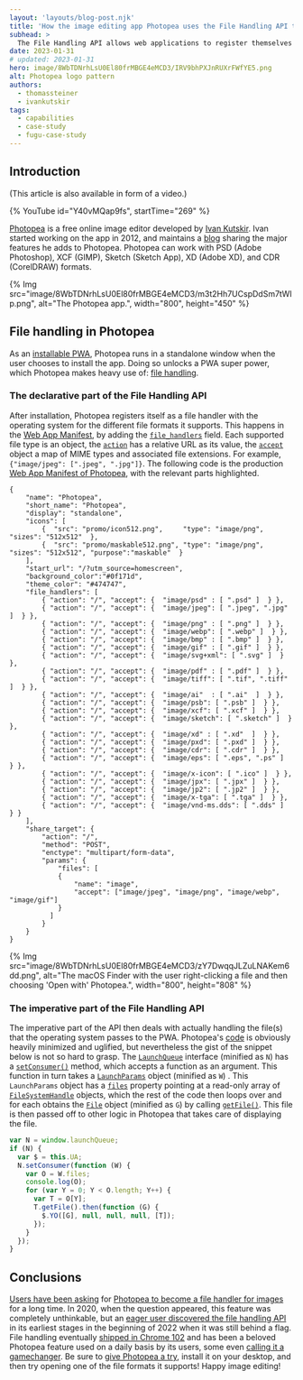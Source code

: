 ```yaml
---
layout: 'layouts/blog-post.njk'
title: 'How the image editing app Photopea uses the File Handling API to let users open files from their file explorer'
subhead: >
  The File Handling API allows web applications to register themselves as a file handler for file formats the application can support. Learn how the image editing application Photopea makes use of this API.
date: 2023-01-31
# updated: 2023-01-31
hero: image/8WbTDNrhLsU0El80frMBGE4eMCD3/IRV9bhPXJnRUXrFWfYE5.png
alt: Photopea logo pattern
authors:
  - thomassteiner
  - ivankutskir
tags:
  - capabilities
  - case-study
  - fugu-case-study
---
```


## Introduction

(This article is also available in form of a video.)

{% YouTube id="Y40vMQap9fs", startTime="269" %}

[Photopea](https://www.photopea.com/) is a free online image editor developed by [Ivan Kutskir](https://blog.ivank.net/). Ivan started working on the app in 2012, and maintains a [blog](https://blog.photopea.com/) sharing the major features he adds to Photopea. Photopea can work with PSD (Adobe Photoshop), XCF (GIMP), Sketch (Sketch App), XD (Adobe XD), and CDR (CorelDRAW) formats.

{% Img src="image/8WbTDNrhLsU0El80frMBGE4eMCD3/m3t2Hh7UCspDdSm7tWIp.png", alt="The Photopea app.", width="800", height="450" %}

## File handling in Photopea

As an [installable PWA](https://web.dev/install-criteria/), Photopea runs in a standalone window when the user chooses to install the app. Doing so unlocks a PWA super power, which Photopea makes heavy use of: [file handling](/articles/file-handling/).

### The declarative part of the File Handling API

After installation, Photopea registers itself as a file handler with the operating system for the different file formats it supports. This happens in the [Web App Manifest](https://developer.mozilla.org/es/docs/Web/Manifest), by adding the [`file_handlers`](/articles/file-handling/#the-declarative-part-of-the-file-handling-api) field. Each supported file type is an object, the [`action`](/articles/file-handling/#the-declarative-part-of-the-file-handling-api:~:text=An-,%22action%22,-property%20that%20points) has a relative URL as its value, the [`accept`](/articles/file-handling/#the-declarative-part-of-the-file-handling-api:~:text=An-,%22accept%22,-property%20with%20an) object a map of MIME types and associated file extensions. For example, `{"image/jpeg": [".jpeg", ".jpg"]}`. The following code is the production [Web App Manifest of Photopea](https://www.photopea.com/manifest.json), with the relevant parts highlighted.

```json/11-34
{
	"name": "Photopea",
	"short_name": "Photopea",
	"display": "standalone",
	"icons": [
		{  "src": "promo/icon512.png",     "type": "image/png", "sizes": "512x512"  },
		{  "src": "promo/maskable512.png", "type": "image/png", "sizes": "512x512", "purpose":"maskable"  }
	],
	"start_url": "/?utm_source=homescreen",
	"background_color":"#0f171d",
	"theme_color": "#474747",
	"file_handlers": [
		{ "action": "/", "accept": {  "image/psd" : [ ".psd" ]  } },
		{ "action": "/", "accept": {  "image/jpeg": [ ".jpeg", ".jpg" ]  } },
		{ "action": "/", "accept": {  "image/png" : [ ".png" ]  } },
		{ "action": "/", "accept": {  "image/webp": [ ".webp" ]  } },
		{ "action": "/", "accept": {  "image/bmp" : [ ".bmp" ]  } },
		{ "action": "/", "accept": {  "image/gif" : [ ".gif" ]  } },
		{ "action": "/", "accept": {  "image/svg+xml": [ ".svg" ]  } },
		{ "action": "/", "accept": {  "image/pdf" : [ ".pdf" ]  } },
		{ "action": "/", "accept": {  "image/tiff": [ ".tif", ".tiff" ]  } },
		{ "action": "/", "accept": {  "image/ai"  : [ ".ai"  ]  } },
		{ "action": "/", "accept": {  "image/psb": [ ".psb" ]  } },
		{ "action": "/", "accept": {  "image/xcf": [ ".xcf" ]  } },
		{ "action": "/", "accept": {  "image/sketch": [ ".sketch" ]  } },
		{ "action": "/", "accept": {  "image/xd" : [ ".xd"  ]  } },
		{ "action": "/", "accept": {  "image/pxd": [ ".pxd" ]  } },
		{ "action": "/", "accept": {  "image/cdr": [ ".cdr" ]  } },
		{ "action": "/", "accept": {  "image/eps": [ ".eps", ".ps" ]  } },
		{ "action": "/", "accept": {  "image/x-icon": [ ".ico" ]  } },
		{ "action": "/", "accept": {  "image/jpx": [ ".jpx" ]  } },
		{ "action": "/", "accept": {  "image/jp2": [ ".jp2" ]  } },
		{ "action": "/", "accept": {  "image/x-tga": [ ".tga" ]  } },
		{ "action": "/", "accept": {  "image/vnd-ms.dds": [ ".dds" ]  } }
	],
	"share_target": {
		"action": "/",
		"method": "POST",
		"enctype": "multipart/form-data",
		"params": {
			"files": [
			{
				"name": "image",
				"accept": ["image/jpeg", "image/png", "image/webp", "image/gif"]
			}
		  ]
		}
	}
}
```

{% Img src="image/8WbTDNrhLsU0El80frMBGE4eMCD3/zY7DwqqJLZuLNAKem6dd.png", alt="The macOS Finder with the user right-clicking a file and then choosing 'Open with' Photopea.", width="800", height="808" %}

### The imperative part of the File Handling API

The imperative part of the API then deals with actually handling the file(s) that the operating system passes to the PWA. Photopea's [code](https://www.photopea.com/code/pp/pp.js) is obviously heavily minimized and uglified, but nevertheless the gist of the snippet below is not so hard to grasp. The [`LaunchQueue`](https://developer.mozilla.org/docs/Web/API/LaunchQueue) interface (minified as `N`) has a [`setConsumer()`](https://developer.mozilla.org/docs/Web/API/LaunchQueue/setConsumer) method, which accepts a function as an argument. This function in turn takes a [`LaunchParams`](https://developer.mozilla.org/docs/Web/API/LaunchParams) object (minified as `W`) . This `LaunchParams` object has a [`files`](https://developer.mozilla.org/docs/Web/API/LaunchParams/files) property pointing at a read-only array of [`FileSystemHandle`](https://developer.mozilla.org/docs/Web/API/FileSystemHandle) objects, which the rest of the code then loops over and for each obtains the [`File`](https://developer.mozilla.org/docs/Web/API/File) object (minified as `G`) by calling [`getFile()`](https://developer.mozilla.org/docs/Web/API/FileSystemFileHandle/getFile). This file is then passed off to other logic in Photopea that takes care of displaying the file.

```js
var N = window.launchQueue;
if (N) {
  var $ = this.UA;
  N.setConsumer(function (W) {
    var O = W.files;
    console.log(O);
    for (var Y = 0; Y < O.length; Y++) {
      var T = O[Y];
      T.getFile().then(function (G) {
        $.YO([G], null, null, null, [T]);
      });
    }
  });
}
```

## Conclusions

[Users have been asking](https://www.reddit.com/r/photopea/comments/nwokkt/making_photopea_the_default_image_editor/) for [Photopea to become a file handler for images](https://github.com/photopea/photopea/issues/1901) for a long time. In 2020, when the question appeared, this feature was completely unthinkable, but an [eager user discovered the file handling API](https://github.com/photopea/photopea/issues/1901#issuecomment-1010608610) in its earliest stages in the beginning of 2022 when it was still behind a flag. File handling eventually [shipped in Chrome 102](https://fugu-tracker.web.app/#file-handling) and has been a beloved Photopea feature used on a daily basis by its users, some even [calling it a gamechanger](https://github.com/photopea/photopea/issues/1901#issuecomment-1011285025). Be sure to [give Photopea a try](https://www.photopea.com/), install it on your desktop, and then try opening one of the file formats it supports! Happy image editing!
